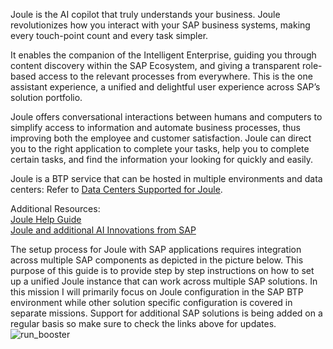 Joule is the AI copilot that truly understands your business. Joule revolutionizes how you interact with your SAP business systems, making every touch-point count and every task simpler.

It enables the companion of the Intelligent Enterprise, guiding you through content discovery within the SAP Ecosystem, and giving a transparent role-based access to the relevant processes from everywhere. This is the one assistant experience, a unified and delightful user experience across SAP’s solution portfolio.

Joule offers conversational interactions between humans and computers to simplify access to information and automate business processes, thus improving both the employee and customer satisfaction. Joule can direct you to the right application to complete your tasks, help you to complete certain tasks, and find the information your looking for quickly and easily.

Joule is a BTP service that can be hosted in multiple environments and data centers:  Refer to [Data Centers Supported for Joule](https://help.sap.com/docs/joule/serviceguide/data-centers-supported-by-joule).

Additional Resources:</br>
[Joule Help Guide](https://help.sap.com/docs/joule)</br>
[Joule and additional AI Innovations from SAP](https://www.sap.com/canada/products/artificial-intelligence/ai-assistant.html)

The setup process for Joule with SAP applications requires integration across multiple SAP components as depicted in the picture below.  This purpose of this guide is to provide step by step instructions on how to set up a unified Joule instance that can work across multiple SAP solutions.  In this mission I will primarily focus on Joule configuration in the SAP BTP environment while other solution specific configuration is covered in separate missions.  Support for additional SAP solutions is being added on a regular basis so make sure to check the links above for updates.<br/>
![run_booster](SolutionDiagram.jpg)


